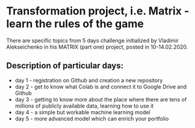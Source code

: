 # Transformation project, i.e. Matrix - learn the rules of the game

There are specific topics from 5 days challenge initialized by Vladimir Alekseichenko
in his MATRIX (part one) project, posted in 10-14.02.2020.

## Description of particular days:

* day 1 - registration on Github and creation a new repository
* day 2 - get to know what Colab is and connect it to Google Drive and Github
* day 3 - getting to know more about the place where there are tens of millions of publicly available data, learning how to use it
* day 4 - a simple but workable machine learning model
* day 5 - more advanced model which can enrich your portfolio
